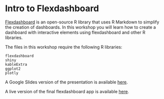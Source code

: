# Intro to Flexdashboard
[Flexdashboard](https://pkgs.rstudio.com/flexdashboard/) is an open-source R library that uses R Markdown to simplify the creation of dashboards.  In this workshop you will learn how to create a dashboard with interactive elements using flexdashboard and other R libraries.  

The files in this workshop require the following R libraries:
```
flexdashboard
shiny
kableExtra
ggplot2
plotly
```

A Google Slides version of the presentation is available [here](https://docs.google.com/presentation/d/1vk971qbDuX59TIsaEMhD_JgwrgnlL9iX/edit?usp=sharing&ouid=100526071325620132362&rtpof=true&sd=true).

A live version of the final flexdashboard app is available [here](https://ageller.shinyapps.io/flexdashboard_example/).
